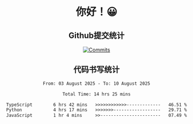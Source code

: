 <div align="center">
<h1>你好！😀</h1>

<h2>Github提交统计</h2>

[![Commits](https://github-readme-stats.ikunshare.com/api?username=ikun0014&include_all_commits=true&locale=cn&show_icons=true&bg_color=0,EC6C6C,FFD479,FFFC79,73FA79,73FDFF,D783FF)](https://github.com/ikun0014)

</div>



<div align="center">
<h2>代码书写统计</h2>
  
<!--START_SECTION:waka-->

```txt
From: 03 August 2025 - To: 10 August 2025

Total Time: 14 hrs 25 mins

TypeScript        6 hrs 42 mins   >>>>>>>>>>>>-------------   46.51 %
Python            4 hrs 17 mins   >>>>>>>------------------   29.71 %
JavaScript        1 hr 4 mins     >>-----------------------   07.49 %
```

<!--END_SECTION:waka-->

</div>
